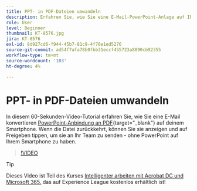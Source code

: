 ```yaml
---
title: PPT- in PDF-Dateien umwandeln
description: Erfahren Sie, wie Sie eine E-Mail-PowerPoint-Anlage auf Ihrem Smartphone in einen PDF-Anhang konvertieren.
role: User
level: Beginner
thumbnail: KT-8576.jpg
jira: KT-8576
exl-id: 8d927cd6-f944-45b7-81c9-4f70e1ed5276
source-git-commit: ad54f7afa78b0fbb31eccf455723a8890cb92355
workflow-type: tm+mt
source-wordcount: '103'
ht-degree: 4%

---
```


# PPT- in PDF-Dateien umwandeln

In diesem 60-Sekunden-Video-Tutorial erfahren Sie, wie Sie eine E-Mail konvertieren [PowerPoint-Anbindung an PDF](https://www.adobe.com/de/acrobat/online/ppt-to-pdf.html){target="_blank"} auf deinem Smartphone. Wenn die Datei zurückkehrt, können Sie sie anzeigen und auf Freigeben tippen, um sie an Ihr Team zu senden - ohne PowerPoint auf Ihrem Smartphone zu haben.

>[!VIDEO](https://video.tv.adobe.com/v/336366?quality=12&learn=on&hidetitle=true)

>[!TIP]
>
>Dieses Video ist Teil des Kurses [Intelligenter arbeiten mit Acrobat DC und Microsoft 365.](https://experienceleague.adobe.com/?recommended=Acrobat-U-1-2021.microsoft365) das auf Experience League kostenlos erhältlich ist!
